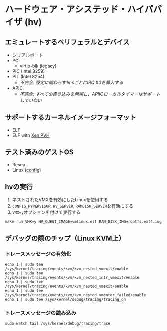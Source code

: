 # ハードウェア・アシステッド・ハイパバイザ (hv)

## エミュレートするペリフェラルとデバイス

- シリアルポート
- PCI
  - virtio-blk (legacy)
- PIC (Intel 8259)
- PIT (Intel 8254)
  - *不完全: 設定に関わらず1msごとにIRQ #0を挿入する*
- APIC
  - *不完全: すべての書き込みを無視し、APIICローカルタイマーはサポートしていない*

## サポートするカーネルイメージフォーマット

- ELF
- ELF with [Xen PVH](https://github.com/xen-project/xen/blob/master/docs/misc/pvh.pandoc)

## テスト済みのゲストOS

- Resea
- Linux ([config](https://gist.github.com/nuta/e76ca295ebeec02b88121a1ae7c73b9e))

## hvの実行

1. ネストされたVMXを有効にしたLinuxを使用する
2. `CONFIG_HYPERVISOR`, `HV_SERVER`, `RAMDISK_SERVER`を有効にする
3. `VMX=y`オプションを付けて実行する

```
make run VMX=y HV_GUEST_IMAGE=vmlinux.elf RAM_DISK_IMG=rootfs.ext4.img
```


## デバッグの際のチップ（Linux KVM上）

### トレースメッセージの有効化

```
echo 1 | sudo tee /sys/kernel/tracing/events/kvm/kvm_nested_vmexit/enable
echo 1 | sudo tee /sys/kernel/tracing/events/kvm/kvm_nested_intr_vmexit/enable
echo 1 | sudo tee /sys/kernel/tracing/events/kvm/kvm_nested_vmexit/enable
echo 1 | sudo tee /sys/kernel/tracing/events/kvm/kvm_nested_vmenter_failed/enable
echo 1 | sudo tee /sys/kernel/debug/tracing/tracing_on
```

### トレースメッセージの読み込み

```
sudo watch tail /sys/kernel/debug/tracing/trace
```
